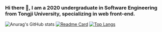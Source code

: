 ### Hi there 👋, I am a 2020 undergraduate in Software Engineering from Tongji University, specializing in web front-end.
![Anurag's GitHub stats](https://github-readme-stats.vercel.app/api?username=wu-hao-ze&show_icons=true&theme=tokyonight)
[![Readme Card](https://github-readme-stats.vercel.app/api/pin/?username=wu-hao-ze&repo=github-readme-stats)](https://github.com/anuraghazra/github-readme-stats)
[![Top Langs](https://github-readme-stats.vercel.app/api/top-langs/?username=wu-haoze&layout=donut)](https://github.com/anuraghazra/github-readme-stats)
<!--
**wu-hao-ze/wu-hao-ze** is a ✨ _special_ ✨ repository because its `README.md` (this file) appears on your GitHub profile.

Here are some ideas to get you started:

- 🔭 I’m currently working on ...
- 🌱 I’m currently learning ...
- 👯 I’m looking to collaborate on ...
- 🤔 I’m looking for help with ...
- 💬 Ask me about ...
- 📫 How to reach me: ...
- 😄 Pronouns: ...
- ⚡ Fun fact: ...
-->
